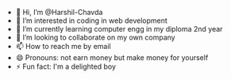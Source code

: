 - 👋 Hi, I’m @Harshil-Chavda
- 👀 I’m interested in coding in web development
- 🌱 I’m currently learning computer engg in my diploma 2nd year
- 💞️ I’m looking to collaborate on my own company
- 📫 How to reach me by email
- 😄 Pronouns: not earn money but make money for yourself
- ⚡ Fun fact: I'm a delighted boy

<!---
Harshil-Chavda/Harshil-Chavda is a ✨ special ✨ repository because its `README.md` (this file) appears on your GitHub profile.
You can click the Preview link to take a look at your changes.
--->
